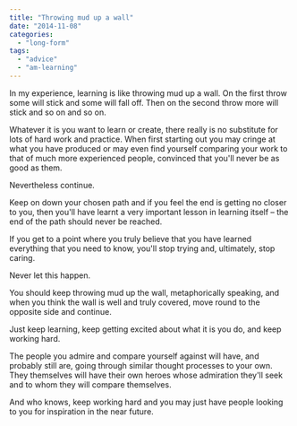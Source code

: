 ```yaml
---
title: "Throwing mud up a wall"
date: "2014-11-08"
categories: 
  - "long-form"
tags: 
  - "advice"
  - "am-learning"
---
```


In my experience, learning is like throwing mud up a wall. On the first throw some will stick and some will fall off. Then on the second throw more will stick and so on and so on.

Whatever it is you want to learn or create, there really is no substitute for lots of hard work and practice. When first starting out you may cringe at what you have produced or may even find yourself comparing your work to that of much more experienced people, convinced that you'll never be as good as them.

Nevertheless continue.

Keep on down your chosen path and if you feel the end is getting no closer to you, then you'll have learnt a very important lesson in learning itself – the end of the path should never be reached.

If you get to a point where you truly believe that you have learned everything that you need to know, you'll stop trying and, ultimately, stop caring.

Never let this happen.

You should keep throwing mud up the wall, metaphorically speaking, and when you think the wall is well and truly covered, move round to the opposite side and continue.

Just keep learning, keep getting excited about what it is you do, and keep working hard.

The people you admire and compare yourself against will have, and probably still are, going through similar thought processes to your own. They themselves will have their own heroes whose admiration they'll seek and to whom they will compare themselves.

And who knows, keep working hard and you may just have people looking to you for inspiration in the near future.
